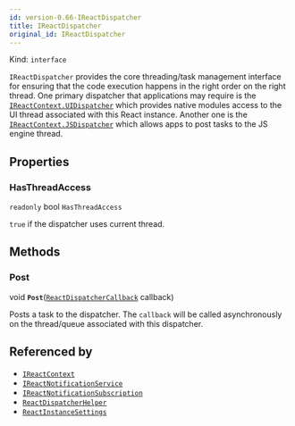 ```yaml
---
id: version-0.66-IReactDispatcher
title: IReactDispatcher
original_id: IReactDispatcher
---
```


Kind: `interface`



`IReactDispatcher` provides the core threading/task management interface for ensuring that the code execution happens in the right order on the right thread.
One primary dispatcher that applications may require is the [`IReactContext.UIDispatcher`](IReactContext#uidispatcher) which provides native modules access to the UI thread associated with this React instance. Another one is the [`IReactContext.JSDispatcher`](IReactContext#jsdispatcher) which allows apps to post tasks to the JS engine thread.

## Properties
### HasThreadAccess
`readonly`  bool `HasThreadAccess`

`true` if the dispatcher uses current thread.



## Methods
### Post
void **`Post`**([`ReactDispatcherCallback`](ReactDispatcherCallback) callback)

Posts a task to the dispatcher.
The `callback` will be called asynchronously on the thread/queue associated with this dispatcher.






## Referenced by
- [`IReactContext`](IReactContext)
- [`IReactNotificationService`](IReactNotificationService)
- [`IReactNotificationSubscription`](IReactNotificationSubscription)
- [`ReactDispatcherHelper`](ReactDispatcherHelper)
- [`ReactInstanceSettings`](ReactInstanceSettings)
